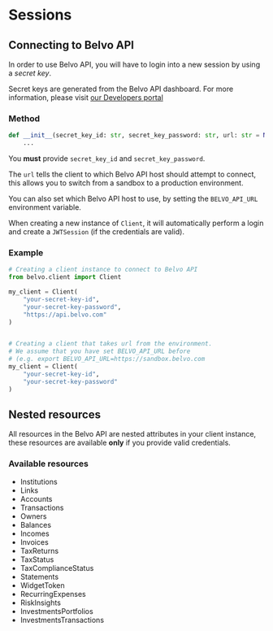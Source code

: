 # Sessions

## Connecting to Belvo API

In order to use Belvo API, you will have to login into a new session by using
a _secret key_.

Secret keys are generated from the Belvo API dashboard. For more information, please visit 
[our Developers portal](https://developers.belvo.com/docs/get-your-belvo-api-keys)

### Method

```python
def __init__(secret_key_id: str, secret_key_password: str, url: str = None) -> None:
    ...
```

You **must** provide `secret_key_id` and `secret_key_password`. 

The `url` tells the client to which Belvo API host should attempt to connect, 
this allows you to switch from a sandbox to a production environment.

You can also set which Belvo API host to use, by setting the `BELVO_API_URL`
environment variable.

When creating a new instance of `Client`, it will automatically perform a login
and create a `JWTSession` (if the credentials are valid).
 

### Example
```python
# Creating a client instance to connect to Belvo API
from belvo.client import Client

my_client = Client(
    "your-secret-key-id", 
    "your-secret-key-password", 
    "https://api.belvo.com"
)


# Creating a client that takes url from the environment.
# We assume that you have set BELVO_API_URL before 
# (e.g. export BELVO_API_URL=https://sandbox.belvo.com
my_client = Client(
    "your-secret-key-id", 
    "your-secret-key-password"
)
```

## Nested resources

All resources in the Belvo API are nested attributes in your client instance,
these resources are available **only** if you provide valid credentials.


### Available resources
* Institutions
* Links
* Accounts
* Transactions
* Owners
* Balances
* Incomes
* Invoices
* TaxReturns
* TaxStatus
* TaxComplianceStatus
* Statements
* WidgetToken
* RecurringExpenses
* RiskInsights
* InvestmentsPortfolios
* InvestmentsTransactions
